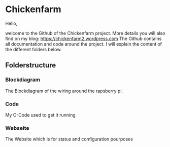 # Chickenfarm
Hello, 

welcome to the Github of the Chickenfarm project. More details you will also find on my blog: https://chickenfarm2.wordpress.com
The Github contains all documentation and code around the project. I will explain the content of the different folders below.

<h2>Folderstructure</h2>
<h3>Blockdiagram</h3>
The Blockdiagram of the wiring around the rapsberry pi.
<h3>Code</h3>
My C-Code used to get it running
<h3>Webseite</h3>
The Website which is for status and configuration pourposes
